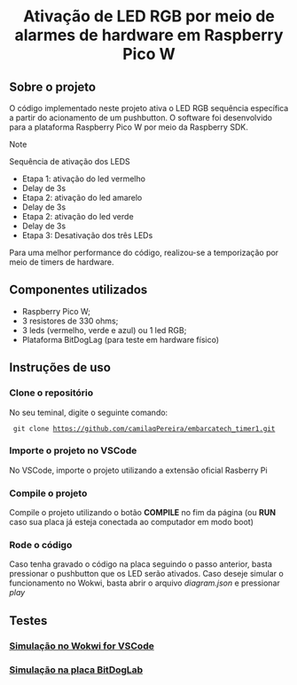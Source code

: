<h1 align="center"> Ativação de LED RGB por meio de alarmes de hardware em Raspberry Pico W</h1>

## Sobre o projeto

O código implementado neste projeto ativa o LED RGB sequência específica a partir do acionamento de um pushbutton. O software foi desenvolvido para a plataforma 
Raspberry Pico W por meio da Raspberry SDK.

> [!NOTE] 
> Sequência de ativação dos LEDS
> - Etapa 1: ativação do led vermelho
> - Delay de 3s
> - Etapa 2: ativação do led amarelo
> - Delay de 3s
> - Etapa 2: ativação do led verde
> - Delay de 3s
> - Etapa 3: Desativação dos três LEDs

Para uma melhor performance do código, realizou-se a temporização por meio de timers de hardware.

## Componentes utilizados
- Raspberry Pico W;
- 3 resistores de 330 ohms;
- 3 leds (vermelho, verde e azul) ou 1 led RGB;
- Plataforma BitDogLag (para teste em hardware físico)


## Instruções de uso


### Clone o repositório
No seu teminal, digite o seguinte comando:

<code> git clone https://github.com/camilaqPereira/embarcatech_timer1.git </code>

### Importe o projeto no VSCode
No VSCode, importe o projeto utilizando a extensão oficial Rasberry Pi

### Compile o projeto
Compile o projeto utilizando o botão **COMPILE** no fim da página (ou **RUN** caso sua placa já esteja conectada ao computador em modo boot)

### Rode o código
Caso tenha gravado o código na placa seguindo o passo anterior, basta pressionar o pushbutton que os LED serão ativados.
Caso deseje simular o funcionamento no Wokwi, basta abrir o arquivo _diagram.json_ e pressionar _play_


## Testes


### [Simulação no Wokwi for VSCode](https://drive.google.com/file/d/11g8QhjjZEZM53Jh1W0WON3Qpp2moHEL1/view?usp=sharing)



### [Simulação na placa BitDogLab](https://drive.google.com/file/d/1hP-j7hpkdb6k2qvNUTgp4njzozY5fg6h/view?usp=sharing)


